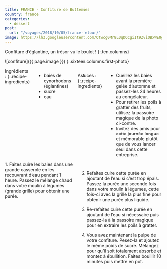 ```yaml
---
title: FRANCE - Confiture de Buttemües
country: france
categories:
  - dessert
post:
  url: "/voyages/2018/10/05/france-retour/"
image: https://lh3.googleusercontent.com/Otwcg0Mr8L0qDOCgiIt9ZviOBxWE0goe0USARqlt-nueaZDw_j8_Mb8fnn8_C6m67jQ1SLGpUcCVzKN_2xqCYPfahvwgt_26CPglZ3TjiLXBT3cRB3xFMrtKiQb4VKf7cBqjRM4Qhvz58O4wYUZmEBBRKT5M5nKOqu7_Q9fSlBZZVyH8ZE1TGWwywcnOjnyyKMNcoR-ixAM-A1wehDfPP0JejecDaOnEhIISRkJgs7GE8tEi8QgLPfLz3SnTivv1xAWcSBANYPs1LRMkb1W11BU_YFHZIuBBEwMPP3SUeluPQXtVpCD29Ptht5UoQW8GUQ365uup96amJDJ5j8noSmmDRRx9nRjlBUQmz6FajtVYkgnYM61tAM2kuCqbeCUYbKKQsBqVK9yR7naUOUJFOdfIppLSIC1s3Kl572X79J1ar0gnz0-yjL2Ddwsn81jIg6fTG691RgEpm4_WnUYkjgnL01wfSGnE0pk713EItZtTD5pjKY0DqQo9XBE0nmmT8zt43CUp2foa_1mssyObVjs3qWpNSsmx_KHxBY0TLFKla4FPTvztNXDUBOesJwS019F8tib7YoRYqqBJBXA_SqeClMf6goNKowrIDQ8MR9Xqhghi4GjUkBjhtSfqEW5Qlr8TQAMZRBY8G55nrxNoIQxWrrgegIsxGZsLuRL6IDsGHgAdBki-kucxVXn7H4mHobjCm0c_OMNt6a1ZXd4pmFAE=w900
---
```


Confiture d’églantine, un trésor vu le boulot !
{:.ten.columns}
<!--fin extrait-->

![confiture]({{ page.image }})
{:.sixteen.columns.first-photo}

<div class="four columns" markdown="1">
Ingrédients :
{:.recipe-ingredients}

- baies de cynorhodons (églantines)
- sucre
- eau

Astuces :
{:.recipe-ingredients}

- Cueillez les baies avant la première gelée d’automne et passez-les 24 heures au congélateur.
- Pour retirer les poils à gratter des fruits, utilisez la passoire magique de la photo ci-contre.
- Invitez des amis pour cette journée longue et mémorable plutôt que de vous lancer seul dans cette entreprise.
</div>

<div class="ten columns" markdown="1">
1. Faites cuire les baies dans une grande casserole
en les recouvrant d’eau pendant 1 heure.
Passez le mélange chaud dans votre moulin à
légumes (grande grille) pour obtenir une purée.

2. Refaites cuire cette purée en ajoutant de l’eau
si c’est trop épais. Passez la purée une seconde
fois dans votre moulin à légumes, cette
fois-ci avec la grille la plus fine pour obtenir
une purée plus liquide.

3. Re-refaites cuire cette purée en ajoutant de
l’eau si nécessaire puis passez-la à la passoire
magique pour en extraire les poils à gratter.

4. Vous avez maintenant la pulpe de votre confiture.
Pesez-la et ajoutez le même poids de
sucre. Mélangez pour qu’il soit totalement
absorbé et montez à ébullition. Faites bouillir
10 minutes puis mettre en pot.
</div>
